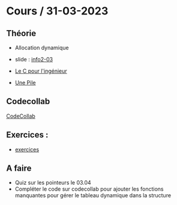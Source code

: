 # Cours / 31-03-2023

## Théorie 
- Allocation dynamique

- slide : [info2-03](https://cyberlearn.hes-so.ch/pluginfile.php/4269065/mod_resource/content/0/INFO2.03%20-%20lallocation%20dynamique.pdf)
- [Le C pour l'ingénieur](https://heig-tin-info.github.io/handout/content/memory-management.html?#allocation-dynamique)
- [Une Pile](https://heig-tin-info.github.io/handout/content/data-structures.html#piles-ou-lifo-last-in-first-out)

## Codecollab
[CodeCollab](https://codecollab.io/@tmaulaz/info2-mi-allocation)

## Exercices :
- [exercices](https://github.com/tony-maulaz/info2-exercices/blob/main/pointeurs_simple.md)



## A faire
- Quiz sur les pointeurs le 03.04
- Compléter le code sur codecollab pour ajouter les fonctions manquantes pour gérer le tableau
  dynamique dans la structure